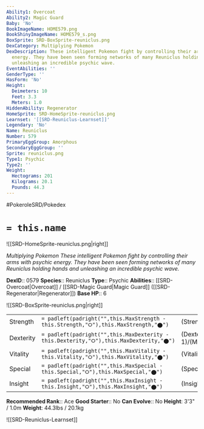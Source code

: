 ```yaml
---
Ability1: Overcoat
Ability2: Magic Guard
Baby: 'No'
BookImageName: HOME579.png
BookShinyImageName: HOME579_s.png
BoxSprite: SRD-BoxSprite-reuniclus.png
DexCategory: Multiplying Pokemon
DexDescription: These intelligent Pokemon fight by controlling their arms with psychic
  energy. They have been seen forming networks of many Reuniclus holding hands and
  unleashing an incredible psychic wave.
EventAbilities: ''
GenderType: ''
HasForm: 'No'
Height:
  Deimeters: 10
  Feet: 3.3
  Meters: 1.0
HiddenAbility: Regenerator
HomeSprite: SRD-HomeSprite-reuniclus.png
Learnset: '[[SRD-Reuniclus-Learnset]]'
Legendary: 'No'
Name: Reuniclus
Number: 579
PrimaryEggGroup: Amorphous
SecondaryEggGroup: ''
Sprite: reuniclus.png
Type1: Psychic
Type2: ''
Weight:
  Hectograms: 201
  Kilograms: 20.1
  Pounds: 44.3
---
```


#PokeroleSRD/Pokedex

# `= this.name`

![[SRD-HomeSprite-reuniclus.png|right]]

*Multiplying Pokemon*
*These intelligent Pokemon fight by controlling their arms with psychic energy. They have been seen forming networks of many Reuniclus holding hands and unleashing an incredible psychic wave.*

**DexID**:: 0579
**Species**:: Reuniclus
**Type**:: Psychic
**Abilities**:: [[SRD-Overcoat|Overcoat]] / [[SRD-Magic Guard|Magic Guard]] ([[SRD-Regenerator|Regenerator]])
**Base HP**:: 6

![[SRD-BoxSprite-reuniclus.png|right]]

|           |                                                                                        |                                          |
| --------- | -------------------------------------------------------------------------------------- | ---------------------------------------- |
| Strength  | `= padleft(padright("",this.MaxStrength - this.Strength,"⭘"),this.MaxStrength,"⬤")`    | (Strength::2)/(MaxStrength::4)   |
| Dexterity | `= padleft(padright("",this.MaxDexterity - this.Dexterity,"⭘"),this.MaxDexterity,"⬤")` | (Dexterity:: 1)/(MaxDexterity::3) |
| Vitality  | `= padleft(padright("",this.MaxVitality - this.Vitality,"⭘"),this.MaxVitality,"⬤")`    | (Vitality::2)/(MaxVitality::5)   |
| Special   | `= padleft(padright("",this.MaxSpecial - this.Special,"⭘"),this.MaxSpecial,"⬤")`       | (Special::3)/(MaxSpecial::7)     |
| Insight   | `= padleft(padright("",this.MaxInsight - this.Insight,"⭘"),this.MaxInsight,"⬤")`       | (Insight::2)/(MaxInsight::5)     |

**Recommended Rank**:: Ace
**Good Starter**:: No
**Can Evolve**:: No
**Height**: 3'3" / 1.0m
**Weight**: 44.3lbs / 20.1kg

![[SRD-Reuniclus-Learnset]]
